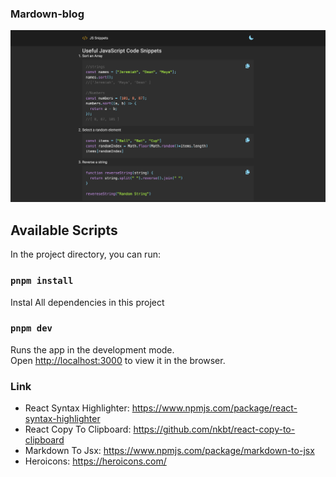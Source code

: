 ### Mardown-blog
![Project Preview](./src/design/Markdown-app.png)
## Available Scripts

In the project directory, you can run:

### `pnpm install`

Instal All dependencies in this project

### `pnpm dev`

Runs the app in the development mode.<br />
Open [http://localhost:3000](http://localhost:3000) to view it in the browser.

### Link

- React Syntax Highlighter: https://www.npmjs.com/package/react-syntax-highlighter
- React Copy To Clipboard: https://github.com/nkbt/react-copy-to-clipboard
- Markdown To Jsx: https://www.npmjs.com/package/markdown-to-jsx
- Heroicons: https://heroicons.com/

